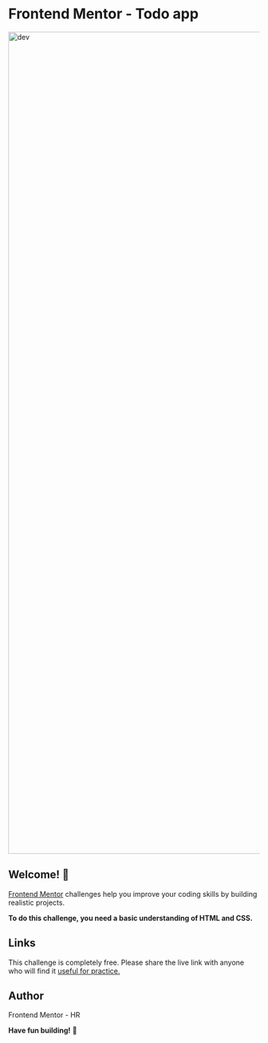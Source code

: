 # Frontend Mentor - Todo app

<img width="1647" alt="dev" src="https://user-images.githubusercontent.com/101202952/195841432-1982f0af-d4bc-4e46-a1b2-fe7de96209e3.png">


## Welcome! 👋

[Frontend Mentor](https://www.frontendmentor.io) challenges help you improve your coding skills by building realistic projects.

**To do this challenge, you need a basic understanding of HTML and CSS.**


## Links

This challenge is completely free. Please share the live link with anyone who will find it [useful for practice.](https://javascriptdon.github.io/frontendmentor-challenge/)


## Author

Frontend Mentor - HR

**Have fun building!** 🚀
